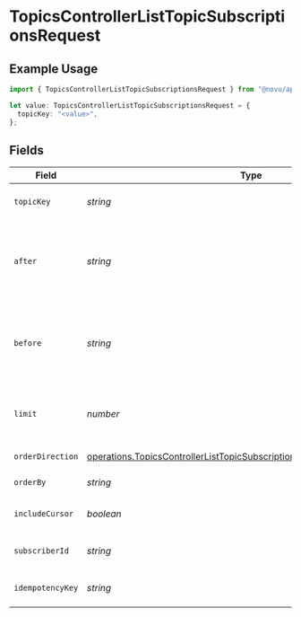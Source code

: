 # TopicsControllerListTopicSubscriptionsRequest

## Example Usage

```typescript
import { TopicsControllerListTopicSubscriptionsRequest } from "@novu/api/models/operations";

let value: TopicsControllerListTopicSubscriptionsRequest = {
  topicKey: "<value>",
};
```

## Fields

| Field                                                                                                                                                                  | Type                                                                                                                                                                   | Required                                                                                                                                                               | Description                                                                                                                                                            |
| ---------------------------------------------------------------------------------------------------------------------------------------------------------------------- | ---------------------------------------------------------------------------------------------------------------------------------------------------------------------- | ---------------------------------------------------------------------------------------------------------------------------------------------------------------------- | ---------------------------------------------------------------------------------------------------------------------------------------------------------------------- |
| `topicKey`                                                                                                                                                             | *string*                                                                                                                                                               | :heavy_check_mark:                                                                                                                                                     | The key identifier of the topic                                                                                                                                        |
| `after`                                                                                                                                                                | *string*                                                                                                                                                               | :heavy_minus_sign:                                                                                                                                                     | Cursor for pagination indicating the starting point after which to fetch results.                                                                                      |
| `before`                                                                                                                                                               | *string*                                                                                                                                                               | :heavy_minus_sign:                                                                                                                                                     | Cursor for pagination indicating the ending point before which to fetch results.                                                                                       |
| `limit`                                                                                                                                                                | *number*                                                                                                                                                               | :heavy_minus_sign:                                                                                                                                                     | Limit the number of items to return (max 100)                                                                                                                          |
| `orderDirection`                                                                                                                                                       | [operations.TopicsControllerListTopicSubscriptionsQueryParamOrderDirection](../../models/operations/topicscontrollerlisttopicsubscriptionsqueryparamorderdirection.md) | :heavy_minus_sign:                                                                                                                                                     | Direction of sorting                                                                                                                                                   |
| `orderBy`                                                                                                                                                              | *string*                                                                                                                                                               | :heavy_minus_sign:                                                                                                                                                     | Field to order by                                                                                                                                                      |
| `includeCursor`                                                                                                                                                        | *boolean*                                                                                                                                                              | :heavy_minus_sign:                                                                                                                                                     | Include cursor item in response                                                                                                                                        |
| `subscriberId`                                                                                                                                                         | *string*                                                                                                                                                               | :heavy_minus_sign:                                                                                                                                                     | Filter by subscriber ID                                                                                                                                                |
| `idempotencyKey`                                                                                                                                                       | *string*                                                                                                                                                               | :heavy_minus_sign:                                                                                                                                                     | A header for idempotency purposes                                                                                                                                      |